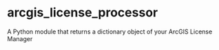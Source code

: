 # arcgis_license_processor
A Python module that returns a dictionary object of your ArcGIS License Manager
